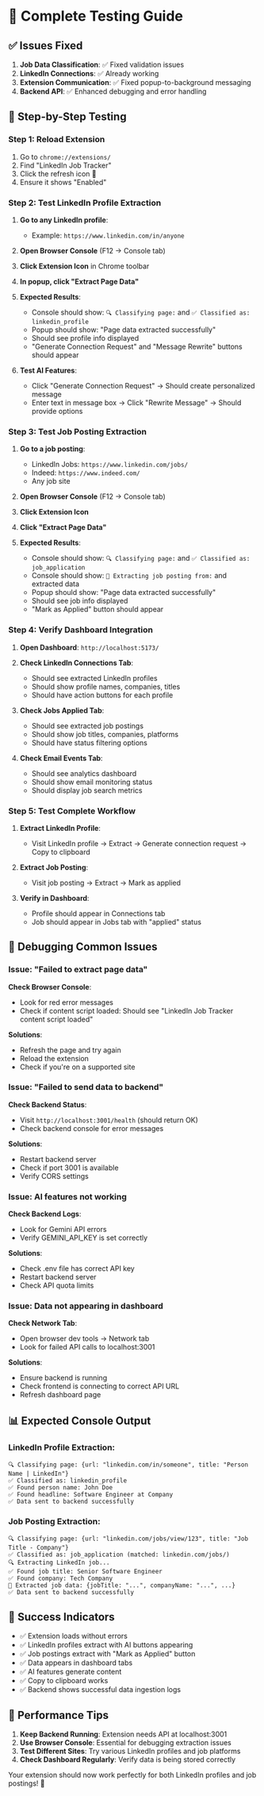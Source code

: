# 🧪 Complete Testing Guide

## ✅ **Issues Fixed**

1. **Job Data Classification**: ✅ Fixed validation issues
2. **LinkedIn Connections**: ✅ Already working
3. **Extension Communication**: ✅ Fixed popup-to-background messaging
4. **Backend API**: ✅ Enhanced debugging and error handling

## 🔧 **Step-by-Step Testing**

### **Step 1: Reload Extension**

1. Go to `chrome://extensions/`
2. Find "LinkedIn Job Tracker"
3. Click the refresh icon 🔄
4. Ensure it shows "Enabled"

### **Step 2: Test LinkedIn Profile Extraction**

1. **Go to any LinkedIn profile**:
   - Example: `https://www.linkedin.com/in/anyone`

2. **Open Browser Console** (F12 → Console tab)

3. **Click Extension Icon** in Chrome toolbar

4. **In popup, click "Extract Page Data"**

5. **Expected Results**:
   - Console should show: `🔍 Classifying page:` and `✅ Classified as: linkedin_profile`
   - Popup should show: "Page data extracted successfully"
   - Should see profile info displayed
   - "Generate Connection Request" and "Message Rewrite" buttons should appear

6. **Test AI Features**:
   - Click "Generate Connection Request" → Should create personalized message
   - Enter text in message box → Click "Rewrite Message" → Should provide options

### **Step 3: Test Job Posting Extraction**

1. **Go to a job posting**:
   - LinkedIn Jobs: `https://www.linkedin.com/jobs/`
   - Indeed: `https://www.indeed.com/`
   - Any job site

2. **Open Browser Console** (F12 → Console tab)

3. **Click Extension Icon**

4. **Click "Extract Page Data"**

5. **Expected Results**:
   - Console should show: `🔍 Classifying page:` and `✅ Classified as: job_application`
   - Console should show: `💼 Extracting job posting from:` and extracted data
   - Popup should show: "Page data extracted successfully"
   - Should see job info displayed
   - "Mark as Applied" button should appear

### **Step 4: Verify Dashboard Integration**

1. **Open Dashboard**: `http://localhost:5173/`

2. **Check LinkedIn Connections Tab**:
   - Should see extracted LinkedIn profiles
   - Should show profile names, companies, titles
   - Should have action buttons for each profile

3. **Check Jobs Applied Tab**:
   - Should see extracted job postings
   - Should show job titles, companies, platforms
   - Should have status filtering options

4. **Check Email Events Tab**:
   - Should see analytics dashboard
   - Should show email monitoring status
   - Should display job search metrics

### **Step 5: Test Complete Workflow**

1. **Extract LinkedIn Profile**:
   - Visit LinkedIn profile → Extract → Generate connection request → Copy to clipboard

2. **Extract Job Posting**:
   - Visit job posting → Extract → Mark as applied

3. **Verify in Dashboard**:
   - Profile should appear in Connections tab
   - Job should appear in Jobs tab with "applied" status

## 🐛 **Debugging Common Issues**

### **Issue: "Failed to extract page data"**

**Check Browser Console**:
- Look for red error messages
- Check if content script loaded: Should see "LinkedIn Job Tracker content script loaded"

**Solutions**:
- Refresh the page and try again
- Reload the extension
- Check if you're on a supported site

### **Issue: "Failed to send data to backend"**

**Check Backend Status**:
- Visit `http://localhost:3001/health` (should return OK)
- Check backend console for error messages

**Solutions**:
- Restart backend server
- Check if port 3001 is available
- Verify CORS settings

### **Issue: AI features not working**

**Check Backend Logs**:
- Look for Gemini API errors
- Verify GEMINI_API_KEY is set correctly

**Solutions**:
- Check .env file has correct API key
- Restart backend server
- Check API quota limits

### **Issue: Data not appearing in dashboard**

**Check Network Tab**:
- Open browser dev tools → Network tab
- Look for failed API calls to localhost:3001

**Solutions**:
- Ensure backend is running
- Check frontend is connecting to correct API URL
- Refresh dashboard page

## 📊 **Expected Console Output**

### **LinkedIn Profile Extraction**:
```
🔍 Classifying page: {url: "linkedin.com/in/someone", title: "Person Name | LinkedIn"}
✅ Classified as: linkedin_profile
✅ Found person name: John Doe
✅ Found headline: Software Engineer at Company
✅ Data sent to backend successfully
```

### **Job Posting Extraction**:
```
🔍 Classifying page: {url: "linkedin.com/jobs/view/123", title: "Job Title - Company"}
✅ Classified as: job_application (matched: linkedin.com/jobs/)
🔍 Extracting LinkedIn job...
✅ Found job title: Senior Software Engineer
✅ Found company: Tech Company
💼 Extracted job data: {jobTitle: "...", companyName: "...", ...}
✅ Data sent to backend successfully
```

## 🎯 **Success Indicators**

- ✅ Extension loads without errors
- ✅ LinkedIn profiles extract with AI buttons appearing
- ✅ Job postings extract with "Mark as Applied" button
- ✅ Data appears in dashboard tabs
- ✅ AI features generate content
- ✅ Copy to clipboard works
- ✅ Backend shows successful data ingestion logs

## 🚀 **Performance Tips**

1. **Keep Backend Running**: Extension needs API at localhost:3001
2. **Use Browser Console**: Essential for debugging extraction issues
3. **Test Different Sites**: Try various LinkedIn profiles and job platforms
4. **Check Dashboard Regularly**: Verify data is being stored correctly

Your extension should now work perfectly for both LinkedIn profiles and job postings! 🎉